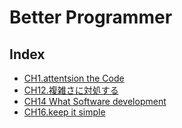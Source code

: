 # Better Programmer

## Index
* [CH1.attentsion the Code](./ch1.md)
* [CH12.複雑さに対処する](./ch12.md)
* [CH14 What Software development](./ch14.md) 
* [CH16.keep it simple](./ch16.md)

